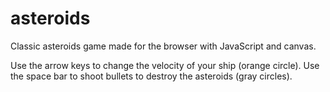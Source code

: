 # asteroids
Classic asteroids game made for the browser with JavaScript and canvas. 

Use the arrow keys to change the velocity of your ship (orange circle).
Use the space bar to shoot bullets to destroy the asteroids (gray circles).

